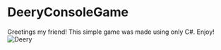 # DeeryConsoleGame
Greetings my friend! This simple game was made using only C#. Enjoy!
![Deery](https://user-images.githubusercontent.com/47569841/93127303-518f4700-f6d6-11ea-841d-10c790a42397.png)

